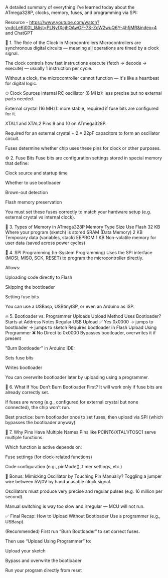  A detailed summary of everything I’ve learned today about the ATmega328P, clocks, memory, fuses, and programming via SPI:

Resource - https://www.youtube.com/watch?v=dcLeKj00t_I&list=PLNyfXcjhOAwOF-7S-ZoW2wuQ6Y-4hfjMR&index=4
and ChatGPT

🧠 1. The Role of the Clock in Microcontrollers
Microcontrollers are synchronous digital circuits — meaning all operations are timed by a clock signal.

The clock controls how fast instructions execute (fetch → decode → execute) — usually 1 instruction per cycle.

Without a clock, the microcontroller cannot function — it's like a heartbeat for digital logic.

⏱ Clock Sources
Internal RC oscillator (8 MHz): less precise but no external parts needed.

External crystal (16 MHz): more stable, required if fuse bits are configured for it.

XTAL1 and XTAL2
Pins 9 and 10 on ATmega328P.

Required for an external crystal + 2 × 22pF capacitors to form an oscillator circuit.

Fuses determine whether chip uses these pins for clock or other purposes.

⚙️ 2. Fuse Bits
Fuse bits are configuration settings stored in special memory that define:

Clock source and startup time

Whether to use bootloader

Brown-out detection

Flash memory preservation

You must set these fuses correctly to match your hardware setup (e.g. external crystal vs internal clock).

💾 3. Types of Memory in ATmega328P
Memory Type	Size	Use
Flash	32 KB	Where your program (sketch) is stored
SRAM (Data Memory)	2 KB	Temporary data (variables, stack)
EEPROM	1 KB	Non-volatile memory for user data (saved across power cycles)

🧲 4. SPI Programming (In-System Programming)
Uses the SPI interface (MOSI, MISO, SCK, RESET) to program the microcontroller directly.

Allows:

Uploading code directly to Flash

Skipping the bootloader

Setting fuse bits

You can use a USBasp, USBtinyISP, or even an Arduino as ISP.

🔥 5. Bootloader vs. Programmer Uploads
Upload Method	Uses Bootloader?	Starts at Address	Notes
Regular USB Upload	✅ Yes	0x0000 → jumps to bootloader → jumps to sketch	Requires bootloader in Flash
Upload Using Programmer	❌ No	Direct to 0x0000	Bypasses bootloader, overwrites it if present

"Burn Bootloader" in Arduino IDE:

Sets fuse bits

Writes bootloader

You can overwrite bootloader later by uploading using a programmer.

🧪 6. What If You Don’t Burn Bootloader First?
It will work only if fuse bits are already correctly set.

If fuses are wrong (e.g., configured for external crystal but none connected), the chip won't run.

Best practice: burn bootloader once to set fuses, then upload via SPI (which bypasses the bootloader anyway).

🧮 7. Why Pins Have Multiple Names
Pins like PCINT6/XTAL1/TOSC1 serve multiple functions.

Which function is active depends on:

Fuse settings (for clock-related functions)

Code configuration (e.g., pinMode(), timer settings, etc.)

🧪 Bonus: Mimicking Oscillator by Touching Pin Manually?
Toggling a jumper wire between 5V/0V by hand ≠ usable clock signal.

Oscillators must produce very precise and regular pulses (e.g. 16 million per second).

Manual switching is way too slow and irregular — MCU will not run.

✅ Final Recap: How to Upload Without Bootloader
Use a programmer (e.g., USBasp).

(Recommended) First run “Burn Bootloader” to set correct fuses.

Then use “Upload Using Programmer” to:

Upload your sketch

Bypass and overwrite the bootloader

Run your program directly from reset
